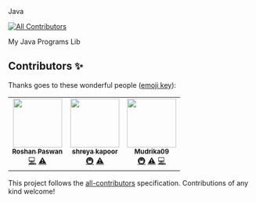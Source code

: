 Java
<!-- ALL-CONTRIBUTORS-BADGE:START - Do not remove or modify this section -->
[![All Contributors](https://img.shields.io/badge/all_contributors-3-orange.svg?style=flat-square)](#contributors-)
<!-- ALL-CONTRIBUTORS-BADGE:END -->


My Java Programs Lib

## Contributors ✨

Thanks goes to these wonderful people ([emoji key](https://allcontributors.org/docs/en/emoji-key)):

<!-- ALL-CONTRIBUTORS-LIST:START - Do not remove or modify this section -->
<!-- prettier-ignore-start -->
<!-- markdownlint-disable -->
<table>
  <tr>
    <td align="center"><a href="https://github.com/Roshanpaswan"><img src="https://avatars2.githubusercontent.com/u/72060461?v=4" width="100px;" alt=""/><br /><sub><b>Roshan Paswan</b></sub></a><br /><a href="https://github.com/sam0hack/Java/commits?author=Roshanpaswan" title="Code">💻</a> <a href="https://github.com/sam0hack/Java/commits?author=Roshanpaswan" title="Tests">⚠️</a></td>
    <td align="center"><a href="https://shreyakapoor-portfolio.netlify.com"><img src="https://avatars1.githubusercontent.com/u/31164665?v=4" width="100px;" alt=""/><br /><sub><b>shreya kapoor</b></sub></a><br /><a href="#infra-shreyakapoor08" title="Infrastructure (Hosting, Build-Tools, etc)">🚇</a> <a href="https://github.com/sam0hack/Java/commits?author=shreyakapoor08" title="Tests">⚠️</a></td>
    <td align="center"><a href="https://github.com/Mudrika09"><img src="https://avatars0.githubusercontent.com/u/48450992?v=4" width="100px;" alt=""/><br /><sub><b>Mudrika09</b></sub></a><br /><a href="#infra-Mudrika09" title="Infrastructure (Hosting, Build-Tools, etc)">🚇</a> <a href="https://github.com/sam0hack/Java/commits?author=Mudrika09" title="Tests">⚠️</a> <a href="https://github.com/sam0hack/Java/commits?author=Mudrika09" title="Code">💻</a></td>
  </tr>
</table>

<!-- markdownlint-enable -->
<!-- prettier-ignore-end -->
<!-- ALL-CONTRIBUTORS-LIST:END -->

This project follows the [all-contributors](https://github.com/all-contributors/all-contributors) specification. Contributions of any kind welcome!
